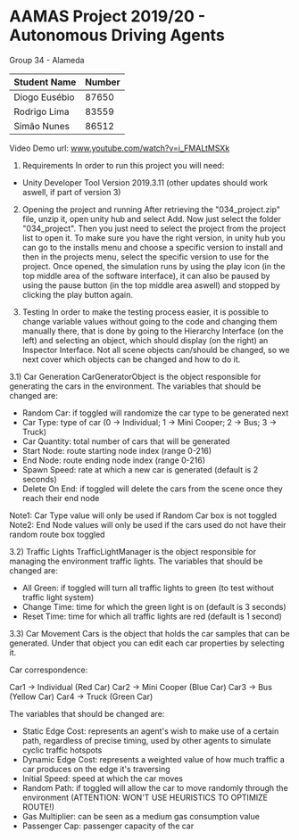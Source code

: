 # AAMAS Project 2019/20 - Autonomous Driving Agents

Group 34 - Alameda

Student Name  | Number
------------- | ------
Diogo Eusébio | 87650
Rodrigo Lima  | 83559
Simão Nunes   | 86512


Video Demo url: www.youtube.com/watch?v=i_FMALtMSXk

1) Requirements
In order to run this project you will need:
- Unity Developer Tool Version 2019.3.11 (other updates should work aswell, if part of version 3)


2) Opening the project and running
After retrieving the "034_project.zip" file, unzip it, open unity hub and select Add. Now just select the folder "034_project". Then you just need to select the project from the project list to open it.
To make sure you have the right version, in unity hub you can go to the installs menu and choose a specific version to install and then in the projects menu, select the specific version to use for the project.
Once opened, the simulation runs by using the play icon (in the top middle area of the software interface), it can also be paused by using the pause button (in the top middle area aswell) and stopped by clicking the play button again.


3) Testing
In order to make the testing process easier, it is possible to change variable values without going to the code and changing them manually there, that is done by going to the Hierarchy Interface (on the left) and selecting an object, which should display (on the right) an Inspector Interface.
Not all scene objects can/should be changed, so we next cover which objects can be changed and how to do it.

3.1) Car Generation
CarGeneratorObject is the object responsible for generating the cars in the environment. 
The variables that should be changed are:

 - Random Car: if toggled will randomize the car type to be generated next
 - Car Type: type of car (0 -> Individual; 1 -> Mini Cooper; 2 -> Bus; 3 -> Truck)
 - Car Quantity: total number of cars that will be generated
 - Start Node: route starting node index (range 0-216)
 - End Node: route ending node index (range 0-216)
 - Spawn Speed: rate at which a new car is generated (default is 2 seconds)
 - Delete On End: if toggled will delete the cars from the scene once they reach their end node

 Note1: Car Type value will only be used if Random Car box is not toggled
 Note2: End Node values will only be used if the cars used do not have their random route box toggled


3.2) Traffic Lights
TrafficLightManager is the object responsible for managing the environment traffic lights.
The variables that should be changed are:

 - All Green: if toggled will turn all traffic lights to green (to test without traffic light system)
 - Change Time: time for which the green light is on (default is 3 seconds)
 - Reset Time: time for which all traffic lights are red (default is 1 second)


3.3) Car Movement 
Cars is the object that holds the car samples that can be generated. Under that object you can edit
each car properties by selecting it.

Car correspondence:
	
 Car1 -> Individual (Red Car)
 Car2 -> Mini Cooper (Blue Car)
 Car3 -> Bus (Yellow Car)
 Car4 -> Truck (Green Car)

The variables that should be changed are:
	
 - Static Edge Cost: represents an agent's wish to make use of a certain path, regardless of precise timing, used by other agents to simulate cyclic traffic hotspots
 - Dynamic Edge Cost: represents a weighted value of how much traffic a car produces on the edge it's traversing
 - Initial Speed: speed at which the car moves
 - Random Path: if toggled will allow the car to move randomly through the environment (ATTENTION: WON'T USE HEURISTICS TO OPTIMIZE ROUTE!)
 - Gas Multiplier: can be seen as a medium gas consumption value
 - Passenger Cap: passenger capacity of the car
